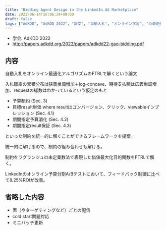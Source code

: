 ```yaml
---
title: "Bidding Agent Design in the LinkedIn Ad Marketplace"
date: 2023-06-14T10:06:34+09:00
draft: false
tags: ["AdKDD", "AdKDD 2022", "論文", "自動入札", "オンライン学習", "凸最適化", "制約付き凸最適化"]
---
```


- 学会: AdKDD 2022
- http://papers.adkdd.org/2022/papers/adkdd22-gao-bidding.pdf

## 内容

自動入札をオンライン最適化アルゴリズムのFTRLで解くという論文

入札確率の累積分布は狭義単調増加＋log-concave、期待支払額は広義単調増加、requestの総数はわかっているという仮定のもと

- 予算制約 (Sec. 3)
- 目標result単価 where resultはコンバージョン、クリック、viewableインプレッション (Sec. 4.1)
- 期間指定予算消化 (Sec. 4.2)
- 期間指定result保証 (Sec. 4.3)

といった制約を統一的に解くことができるフレームワークを提案。

統一的に解けるので、制約の組み合わせも解ける。

制約をラグランジュの未定乗数法で表現した価値最大化目的関数をFTRLで解く。

LinkedInのオンライン予算分割A/Bテストにおいて、フィードバック制御に比べて8.25%ROIが改善。

## 省略した内容

- 面（やターゲティングなど）ごとの配信
- cold start問題対応
- ミニバッチ更新
